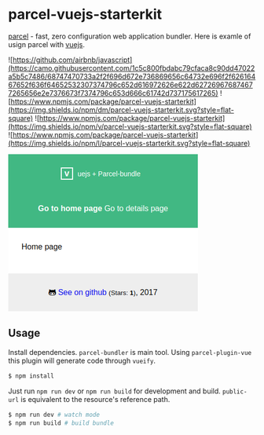 # parcel-vuejs-starterkit

[parcel](https://github.com/parcel-bundler/parcel) - fast, zero configuration web application bundler. Here is examle of usign parcel with [vuejs](https://vuejs.org/).

![https://github.com/airbnb/javascript](https://camo.githubusercontent.com/1c5c800fbdabc79cfaca8c90dd47022a5b5c7486/68747470733a2f2f696d672e736869656c64732e696f2f62616467652f636f64652532307374796c652d616972626e622d627269676874677265656e2e7376673f7374796c653d666c61742d737175617265) ![https://www.npmjs.com/package/parcel-vuejs-starterkit](https://img.shields.io/npm/dm/parcel-vuejs-starterkit.svg?style=flat-square) ![https://www.npmjs.com/package/parcel-vuejs-starterkit](https://img.shields.io/npm/v/parcel-vuejs-starterkit.svg?style=flat-square) ![https://www.npmjs.com/package/parcel-vuejs-starterkit](https://img.shields.io/npm/l/parcel-vuejs-starterkit.svg?style=flat-square)

![](https://raw.githubusercontent.com/noveogroup-amorgunov/parcel-vuejs-starterkit/master/preveiw.png)

## Usage

Install dependencies. `parcel-bundler` is main tool. Using `parcel-plugin-vue` this plugin will generate code through `vueify`.

```bash
$ npm install
```

Just run `npm run dev` or `npm run build` for development and build. `public-url` is equivalent to the resource's reference path.

```bash
$ npm run dev # watch mode
$ npm run build # build bundle
```

